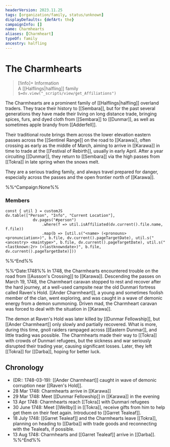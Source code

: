 ```yaml
---
headerVersion: 2023.11.25
tags: [organization/family, status/unknown]
displayDefaults: {defArt: the}
campaignInfo: []
name: Charmhearts
aliases: [Charmheart]
typeOf: family
ancestry: halfling
---
```

# The Charmhearts
>[!info]+ Information  
> A [[Halflings|halfling]] family  
> `$=dv.view("_scripts/view/get_Affiliations")`

The Charmhearts are a prominent family of [[Halflings|halfling]] overland traders. They trace their history to [[Sembara]], but for the past several generations they have made their living on long distance trade, bringing spices, furs, and dyed cloth from [[Sembara]] to [[Dunmar]], as well as sometimes apple brandy from [[Adderfell]]. 

Their traditional route brings them across the lower elevation eastern passes across the [[Sentinel Range]] on the road to [[Karawa]], often crossing as early as the middle of March, aiming to arrive in [[Karawa]] in time to trade at the [[Festival of Rebirth]], usually in early April. After a year circuiting [[Dunmar]], they return to [[Sembara]] via the high passes from [[Tokra]] in late spring when the snows melt. 

They are a serious trading family, and always travel prepared for danger, especially across the passes and the open frontier north of [[Karawa]]. 

%%^Campaign:None%%
### Members

```dataviewjs
const { util } = customJS
dv.table(["Person", "Info", "Current Location"], 
			dv.pages("#person")
				.where(f => util.isAffiliated(dv.current().file.name, f.file))
				.map(b => [util.s("<name> (<pronouns> <pronunciation>)", b.file, dv.current().pageTargetDate), util.s("<ancestry> <maintype>", b.file, dv.current().pageTargetDate), util.s("<lastknown:2r> (<lastknowndate>)", b.file, dv.current().pageTargetDate)]))
```
%%^End%%

%%^Date:1748%%
In 1748, the Charmhearts encountered trouble on the road from [[Ausson's Crossing]] to [[Karawa]]. Descending the passes on March 19, 1748, the Charmheart caravan stopped to rest and recover after the hard journey, at a well-used campsite near the old Dunmari fortress called Raven's Hold. [[Ander Charmheart]], a young and sometimes foolish member of the clan, went exploring, and was caught in a wave of demonic energy from a demon summoning. Driven mad, the Charmheart caravan was forced to deal with the situation in [[Karawa]]. 

The demon at Raven's Hold was later killed by [[Dunmar Fellowship]], but [[Ander Charmheart]] only slowly and partially recovered. What is more, during this time, gnoll raiders rampaged across [[Eastern Dunmar]], and little trading was possible. The Charmhearts made their way to [[Tokra]] with crowds of Dunmari refugees, but the sickness and war seriously disrupted their trading year, causing significant losses. Later, they left [[Tokra]] for [[Darba]], hoping for better luck. 

## Chronology
- (DR:: 1748-03-19): [[Ander Charmheart]] caught in wave of demonic corruption near [[Raven's Hold]]. 
- 28 Mar 1748: Charmhearts arrive in [[Karawa]]
- 29 Mar 1748: Meet [[Dunmar Fellowship]] in [[Karawa]] in the evening
- 13 Apr 1748: Charmhearts reach [[Tokra]] with Dunmari refugees
- 30 June 1748: Meet [[Wellby]] in [[Tokra]], receive gifts from him to help get them on their feet again. Introduced to [[Garret Tealeaf]]. 
- 18 July 1748: [[Garret Tealeaf]] and the Charmhearts leave [[Tokra]], planning on heading to [[Darba]] with trade goods and reconnecting with the Tealeafs, if possible.
- 13 Aug 1748: Charmhearts and [[Garret Tealeaf]] arrive in [[Darba]].
%%^End%%
